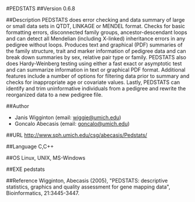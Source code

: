 #PEDSTATS
##Version
0.6.8

##Description
PEDSTATS does error checking and data summary of large or small data sets in QTDT, LINKAGE or MENDEL format. Checks for basic formatting errors, disconnected family groups, ancestor-descendant loops and can detect all Mendelian (including X-linked) inheritance errors in any pedigree without loops. Produces text and graphical (PDF) summaries of the family structure, trait and marker information of pedigree data and can break down summaries by sex, relative pair type or family. PEDSTATS also does Hardy-Weinberg testing using either a fast exact or asymptotic test and can summarize information in text or graphical PDF format. Additional features include a number of options for filtering data prior to summary and checks for inappropriate age or covariate values. Lastly, PEDSTATS can identify and trim uninformative individuals from a pedigree and rewrite the reorganized data to a new pedigree file.

##Author
* Janis Wigginton (email: wiggie@umich.edu)
* Goncalo Abecasis (email: goncalo@umich.edu)

##URL
http://www.sph.umich.edu/csg/abecasis/Pedstats/

##Language
C,C++

##OS
Linux, UNIX, MS-Windows

##EXE
pedstats

##Reference
Wigginton, Abecasis (2005), "PEDSTATS: descriptive statistics, graphics and quality assessment for gene mapping data", Bioinformatics, 21:3445-3447.

